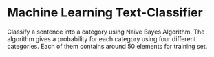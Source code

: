 Machine Learning Text-Classifier
===============

Classify a sentence into a category using Naive Bayes Algorithm.
The algorithm gives a probability for each category using four different categories. 
Each of them contains around 50 elements for training set.
